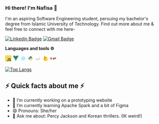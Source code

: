 ### Hi there! I'm Nafisa 👋
I'm an aspiring Software Engineering student, persuing my bachelor's degree from Islamic University of Technology.
Find out more about me & feel free to connect with me here-

[![Linkedin Badge](https://img.shields.io/badge/-nafisamehjabin-blue?style=flat-square&logo=Linkedin&logoColor=white&link=https://www.linkedin.com/in/nafisa-mehjabin/)](https://www.linkedin.com/in/nafisa-mehjabin/)
[![Gmail Badge](https://img.shields.io/badge/-nmehjabin16@gmail.com-c14438?style=flat-square&logo=Gmail&logoColor=white&link=mailto:nmehjabin16@gmail.com)](mailto:nmehjabin16@gmail.com)

**Languages and tools ⚙️**  

<code><img height="20" src="https://raw.githubusercontent.com/github/explore/80688e429a7d4ef2fca1e82350fe8e3517d3494d/topics/javascript/javascript.png"></code>
<code><img height="20" src="https://raw.githubusercontent.com/github/explore/80688e429a7d4ef2fca1e82350fe8e3517d3494d/topics/vue/vue.png"></code>
<code><img height="20" src="https://raw.githubusercontent.com/github/explore/80688e429a7d4ef2fca1e82350fe8e3517d3494d/topics/react/react.png"></code>
<code><img height="20" src="https://raw.githubusercontent.com/github/explore/80688e429a7d4ef2fca1e82350fe8e3517d3494d/topics/python/python.png"></code>
<code><img height="20" src="https://raw.githubusercontent.com/github/explore/80688e429a7d4ef2fca1e82350fe8e3517d3494d/topics/mysql/mysql.png"></code>
<code><img height="20" src="https://raw.githubusercontent.com/github/explore/80688e429a7d4ef2fca1e82350fe8e3517d3494d/topics/firebase/firebase.png"></code>
<code><img height="20" src="https://raw.githubusercontent.com/github/explore/80688e429a7d4ef2fca1e82350fe8e3517d3494d/topics/git/git.png"></code>

[![Top Langs](https://github-readme-stats.vercel.app/api/top-langs/?username=anuraghazra&layout=compact)](https://github.com/anuraghazra/github-readme-stats)



⚡ Quick facts about me ⚡
-------------------------------------------------------

- 🔭 I’m currently working on a prototyping website
- 🌱 I’m currently learning Apache Spark and a bit of Figma
- 😄 Pronouns: She/her
- 💬 Ask me about: Percy Jackson and Korean thrillers. (IK weird!)



